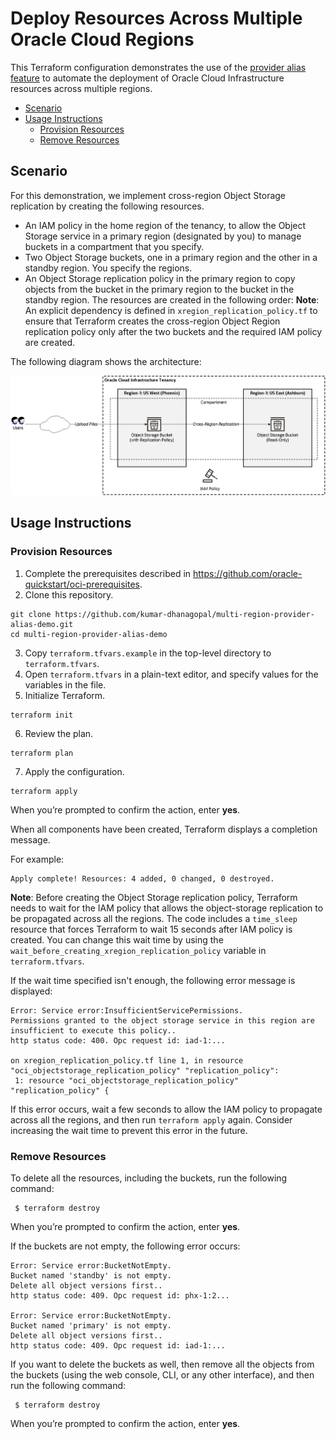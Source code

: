 # Deploy Resources Across Multiple Oracle Cloud Regions
This Terraform configuration demonstrates the use of the [provider alias feature](https://www.terraform.io/docs/configuration/providers.html#alias-multiple-provider-configurations) to automate the deployment of Oracle Cloud Infrastructure resources across multiple regions.
- [Scenario](#scenario)
- [Usage Instructions](#usage-instructions)
  - [Provision Resources](#provision-resources)
  - [Remove Resources](#remove-resources)

## Scenario
For this demonstration, we implement cross-region Object Storage replication by creating the following resources.
- An IAM policy in the home region of the tenancy, to allow the Object Storage service in a primary region (designated by you) to manage buckets in a compartment that you specify.
- Two Object Storage buckets, one in a primary region and the other in a standby region. You specify the regions.
- An Object Storage replication policy in the primary region to copy objects from the bucket in the primary region to the bucket in the standby region.
The resources are created in the following order:
**Note**: An explicit dependency is defined in `xregion_replication_policy.tf` to ensure that Terraform creates the cross-region Object Region replication policy only after the two buckets and the required IAM policy are created.

The following diagram shows the architecture:

![Cross-Region Object Storage Replication](cross-region-object-storage-replication.png)

## Usage Instructions
### Provision Resources
1. Complete the prerequisites described in https://github.com/oracle-quickstart/oci-prerequisites.
2. Clone this repository.
  ```
  git clone https://github.com/kumar-dhanagopal/multi-region-provider-alias-demo.git
  cd multi-region-provider-alias-demo
  ```
3. Copy `terraform.tfvars.example` in the top-level directory to `terraform.tfvars`.
4. Open `terraform.tfvars` in a plain-text editor, and specify values for the variables in the file.
5. Initialize Terraform.
  ```
  terraform init
  ```
6. Review the plan.
  ```
  terraform plan
  ```
7. Apply the configuration.
  ```
  terraform apply
  ```
  
  When you’re prompted to confirm the action, enter **yes**.
  
  When all components have been created, Terraform displays a completion message. 
  
  For example:
  ```
  Apply complete! Resources: 4 added, 0 changed, 0 destroyed.
  ```
  
  **Note**: Before creating the Object Storage replication policy, Terraform needs to wait for the IAM policy that allows the object-storage replication to be propagated across all the regions. The code includes a `time_sleep` resource that forces Terraform to wait 15 seconds after IAM policy is created. You can change this wait time by using the `wait_before_creating_xregion_replication_policy` variable in `terraform.tfvars`.
  
  If the wait time specified isn't enough, the following error message is displayed:
  ```
  Error: Service error:InsufficientServicePermissions.
  Permissions granted to the object storage service in this region are insufficient to execute this policy.. 
  http status code: 400. Opc request id: iad-1:...

  on xregion_replication_policy.tf line 1, in resource "oci_objectstorage_replication_policy" "replication_policy":
   1: resource "oci_objectstorage_replication_policy" "replication_policy" {
  ```
  If this error occurs, wait a few seconds to allow the IAM policy to propagate across all the regions, and then run `terraform apply` again. Consider increasing the wait time to prevent this error in the future.

### Remove Resources
To delete all the resources, including the buckets, run the following command:
 ```
  $ terraform destroy
  ```
  When you’re prompted to confirm the action, enter **yes**.
  
  If the buckets are not empty, the following error occurs:
  ```
  Error: Service error:BucketNotEmpty.
  Bucket named 'standby' is not empty.
  Delete all object versions first.. 
  http status code: 409. Opc request id: phx-1:2...

  Error: Service error:BucketNotEmpty.
  Bucket named 'primary' is not empty.
  Delete all object versions first..
  http status code: 409. Opc request id: iad-1:...
  ```
If you want to delete the buckets as well, then remove all the objects from the buckets (using the web console, CLI, or any other interface), and then run the following command:
 ```
  $ terraform destroy
  ```
  When you’re prompted to confirm the action, enter **yes**.
